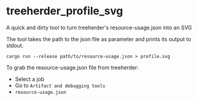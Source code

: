 # treeherder_profile_svg
A quick and dirty tool to turn treeherder's resource-usage.json into an SVG

The tool takes the path to the json file as parameter and prints its output to stdout.

```
cargo run --release path/to/resource-usage.json > profile.svg
```

To grab the resource-usage.json file from treeherder:
 - Select a job
 - Go to `Artifact and debugging tools`
 - `resource-usage.json`
